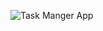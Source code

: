 ![Task Manger App](https://github.com/user-attachments/assets/ad4be50c-4a10-48a8-9b46-b7983437f294)
